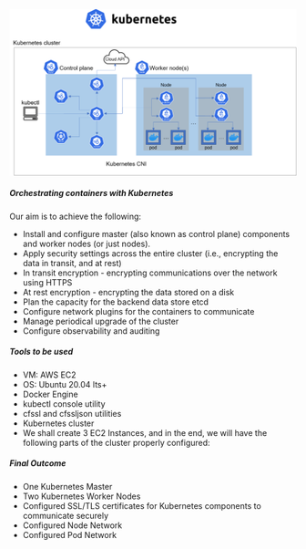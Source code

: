 ![orchestrating-containers with Kubernetes](kubernetes.png)
##### Orchestrating containers with Kubernetes

Our aim is to achieve the following:

- Install and configure master (also known as control plane) components and worker nodes (or just nodes).
- Apply security settings across the entire cluster (i.e., encrypting the data in transit, and at rest)
- In transit encryption - encrypting communications over the network using HTTPS
- At rest encryption - encrypting the data stored on a disk
- Plan the capacity for the backend data store etcd
- Configure network plugins for the containers to communicate
- Manage periodical upgrade of the cluster
- Configure observability and auditing

##### Tools to be used 

- VM: AWS EC2
- OS: Ubuntu 20.04 lts+
- Docker Engine
- kubectl console utility
- cfssl and cfssljson utilities
- Kubernetes cluster
- We shall create 3 EC2 Instances, and in the end, we will have the following parts of the cluster properly configured:

##### Final Outcome 
- One Kubernetes Master
- Two Kubernetes Worker Nodes
- Configured SSL/TLS certificates for Kubernetes components to communicate securely
- Configured Node Network
- Configured Pod Network